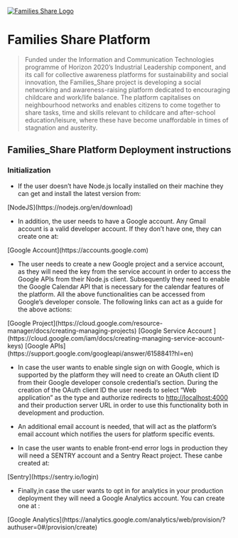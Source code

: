 <a href="https://www.families-share.eu/"><img src="https://live.comune.venezia.it/sites/live.comune.venezia.it/files/styles/tb-wall-single-style/public/field/image/FamiliesShare-1200x672.jpg?itok=rcGCGBQW" title="Families_Share" alt="Families Share Logo"></a>

# Families Share Platform

> Funded under the Information and Communication Technologies programme of Horizon 2020’s Industrial Leadership component, and its call for collective awareness platforms for sustainability and social innovation, the Families_Share project is developing a social networking and awareness-raising platform dedicated to encouraging childcare and work/life balance. The platform capitalises on neighbourhood networks and enables citizens to come together to share tasks, time and skills relevant to childcare and after-school education/leisure, where these have become unaffordable in times of stagnation and austerity.

## Families_Share Platform Deployment instructions

### Initialization
   - If the user doesn’t have Node.js locally installed on their machine they can get and install the latest version from:

<div align=”center”> 
[NodeJS](https://nodejs.org/en/download)
 </div>

   - In addition, the user needs to have a Google account. Any Gmail account is a valid developer account. If they don’t have one, they can create one at:
   
<div align=”center”> 
[Google Account](https://accounts.google.com)
</div>
  
  - The user needs to create a new Google project and a service account, as they will need the key from the service account in order to access the Google APIs from their Node.js client. Subsequently they need to enable the Google Calendar API that is necessary for the calendar features of the platform. All the above functionalities can be accessed from Google’s developer console. The following links can act as a guide for the above actions:
  
<div align=”center”> 
[Google Project](https://cloud.google.com/resource-manager/docs/creating-managing-projects)
[Google Service Account ](https://cloud.google.com/iam/docs/creating-managing-service-account-keys)
[Google APIs](https://support.google.com/googleapi/answer/6158841?hl=en)
</div>

   - In case the user wants to enable single sign on with Google, which is supported by the platform they will need to create an OAuth client ID from their Google developer console credential’s section. During the creation of the OAuth client ID the user needs to select “Web application” as the type and authorize redirects to <http://localhost:4000> and their production server URL in order to use this functionality both in development and production.
   
   - An additional email account is needed, that will act as the platform’s email account which notifies the users for platform specific events.
   
   - In case the user wants to enable front-end error logs in production they will need a SENTRY account and a Sentry React project. These  canbe created at:

<div align=”center”> 
[Sentry](https://sentry.io/login)
</div>

   - Finally,in case the user wants to opt in for analytics in your production deployment they will need a Google Analytics account. You can create one at :
 
<div align=”center”> 
[Google Analytics](https://analytics.google.com/analytics/web/provision/?authuser=0#/provision/create)
</div>



